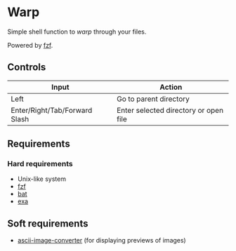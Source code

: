 # Warp

Simple shell function to *warp* through your files.

Powered by [fzf](https://github.com/junegunn/fzf).

## Controls

| Input                         | Action                                |
| ----------------------------- | ------------------------------------- |
| Left                          | Go to parent directory                |
| Enter/Right/Tab/Forward Slash | Enter selected directory or open file |

## Requirements

### Hard requirements

- Unix-like system
- [fzf](https://github.com/junegunn/fzf)
- [bat](https://github.com/sharkdp/bat)
- [exa](https://github.com/ogham/exa)

## Soft requirements

- [ascii-image-converter](https://github.com/TheZoraiz/ascii-image-converter) (for displaying previews of images)
